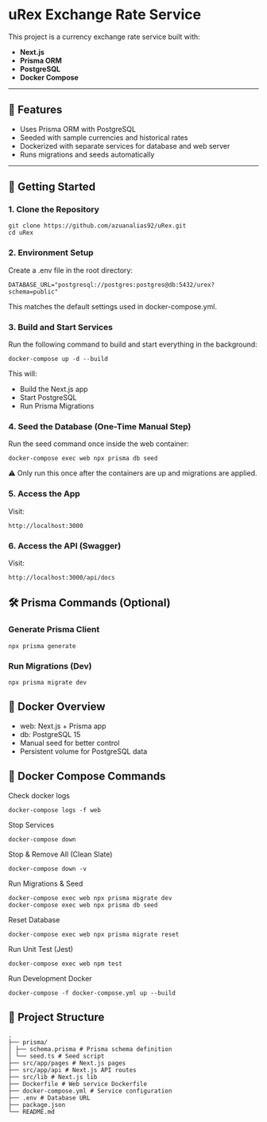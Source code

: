 # uRex Exchange Rate Service

This project is a currency exchange rate service built with:

- **Next.js**
- **Prisma ORM**
- **PostgreSQL**
- **Docker Compose**

---

## 🧾 Features

- Uses Prisma ORM with PostgreSQL
- Seeded with sample currencies and historical rates
- Dockerized with separate services for database and web server
- Runs migrations and seeds automatically

---

## 🚀 Getting Started

### 1. Clone the Repository

```
git clone https://github.com/azuanalias92/uRex.git
cd uRex
```

### 2. Environment Setup

Create a .env file in the root directory:

```
DATABASE_URL="postgresql://postgres:postgres@db:5432/urex?schema=public"
```

This matches the default settings used in docker-compose.yml.

### 3. Build and Start Services

Run the following command to build and start everything in the background:

```
docker-compose up -d --build
```

This will:

- Build the Next.js app
- Start PostgreSQL
- Run Prisma Migrations

### 4. Seed the Database (One-Time Manual Step)

Run the seed command once inside the web container:

```
docker-compose exec web npx prisma db seed
```

⚠️ Only run this once after the containers are up and migrations are applied.

### 5. Access the App

Visit:

```
http://localhost:3000
```

### 6. Access the API (Swagger)

Visit:

```
http://localhost:3000/api/docs
```

## 🛠 Prisma Commands (Optional)

### Generate Prisma Client

```
npx prisma generate
```

### Run Migrations (Dev)

```
npx prisma migrate dev
```

## 🐳 Docker Overview

- web: Next.js + Prisma app
- db: PostgreSQL 15
- Manual seed for better control
- Persistent volume for PostgreSQL data

## 🔧 Docker Compose Commands

Check docker logs

```
docker-compose logs -f web
```

Stop Services

```
docker-compose down
```

Stop & Remove All (Clean Slate)

```
docker-compose down -v
```

Run Migrations & Seed

```
docker-compose exec web npx prisma migrate dev
docker-compose exec web npx prisma db seed
```

Reset Database

```
docker-compose exec web npx prisma migrate reset
```

Run Unit Test (Jest)

```
docker-compose exec web npm test
```

Run Development Docker

```
docker-compose -f docker-compose.yml up --build
```

## 📁 Project Structure

```
.
├── prisma/
│ ├── schema.prisma # Prisma schema definition
│ └── seed.ts # Seed script
├── src/app/pages # Next.js pages
├── src/app/api # Next.js API routes
├── src/lib # Next.js lib
├── Dockerfile # Web service Dockerfile
├── docker-compose.yml # Service configuration
├── .env # Database URL
├── package.json
└── README.md
```
